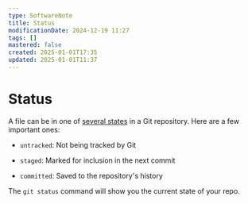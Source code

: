 ```yaml
---
type: SoftwareNote
title: Status
modificationDate: 2024-12-19 11:27
tags: []
mastered: false
created: 2025-01-01T17:35
updated: 2025-01-01T11:37
---
```


# Status

A file can be in one of [several states](https://git-scm.com/book/en/v2/Git-Basics-Recording-Changes-to-the-Repository#_the_very_basics) in a Git repository. Here are a few important ones:

- `untracked`: Not being tracked by Git

- `staged`: Marked for inclusion in the next commit

- `committed`: Saved to the repository's history

The `git status` command will show you the current state of your repo.


